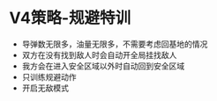 # V4策略-规避特训

- 导弹数无限多，油量无限多，不需要考虑回基地的情况
- 双方在没有找到敌人时会自动开全局挂找敌人
- 我方会在进入安全区域以外时自动回到安全区域
- 只训练规避动作
- 开启无敌模式
